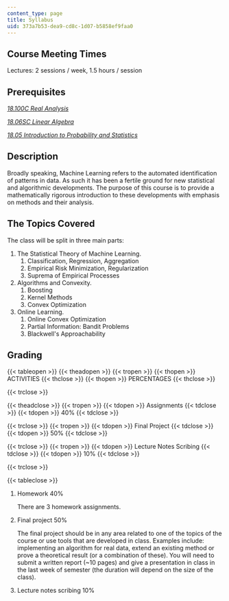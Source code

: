 ```yaml
---
content_type: page
title: Syllabus
uid: 373a7b53-dea9-cd8c-1d07-b5858ef9faa0
---
```


Course Meeting Times
--------------------

Lectures: 2 sessions / week, 1.5 hours / session

Prerequisites
-------------

[_18.100C Real Analysis_](/courses/18-100c-real-analysis-fall-2012)

[_18.06SC Linear Algebra_](/courses/18-06sc-linear-algebra-fall-2011)

[_18.05 Introduction to Probability and Statistics_](/courses/18-05-introduction-to-probability-and-statistics-spring-2014)

Description
-----------

Broadly speaking, Machine Learning refers to the automated identification of patterns in data. As such it has been a fertile ground for new statistical and algorithmic developments. The purpose of this course is to provide a mathematically rigorous introduction to these developments with emphasis on methods and their analysis.

The Topics Covered
------------------

The class will be split in three main parts:

1.  The Statistical Theory of Machine Learning.
    1.  Classification, Regression, Aggregation
    2.  Empirical Risk Minimization, Regularization
    3.  Suprema of Empirical Processes
2.  Algorithms and Convexity.
    1.  Boosting
    2.  Kernel Methods
    3.  Convex Optimization
3.  Online Learning.
    1.  Online Convex Optimization
    2.  Partial Information: Bandit Problems
    3.  Blackwell's Approachability

Grading
-------

{{< tableopen >}}
{{< theadopen >}}
{{< tropen >}}
{{< thopen >}}
ACTIVITIES
{{< thclose >}}
{{< thopen >}}
PERCENTAGES
{{< thclose >}}

{{< trclose >}}

{{< theadclose >}}
{{< tropen >}}
{{< tdopen >}}
Assignments
{{< tdclose >}}
{{< tdopen >}}
40%
{{< tdclose >}}

{{< trclose >}}
{{< tropen >}}
{{< tdopen >}}
Final Project
{{< tdclose >}}
{{< tdopen >}}
50%
{{< tdclose >}}

{{< trclose >}}
{{< tropen >}}
{{< tdopen >}}
Lecture Notes Scribing
{{< tdclose >}}
{{< tdopen >}}
10%
{{< tdclose >}}

{{< trclose >}}

{{< tableclose >}}

1.  Homework 40%
    
    There are 3 homework assignments.
    
2.  Final project 50%
    
    The final project should be in any area related to one of the topics of the course or use tools that are developed in class. Examples include: implementing an algorithm for real data, extend an existing method or prove a theoretical result (or a combination of these). You will need to submit a written report (~10 pages) and give a presentation in class in the last week of semester (the duration will depend on the size of the class).
    
3.  Lecture notes scribing 10%